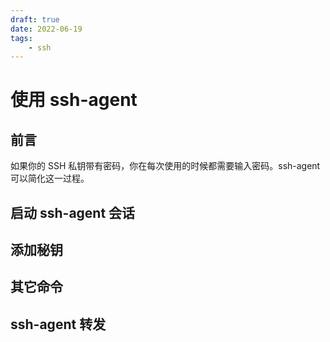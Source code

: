 ```yaml
---
draft: true
date: 2022-06-19
tags:
    - ssh
---
```


# 使用 ssh-agent

## 前言

如果你的 SSH 私钥带有密码，你在每次使用的时候都需要输入密码。ssh-agent 可以简化这一过程。

## 启动 ssh-agent 会话

## 添加秘钥

## 其它命令

## ssh-agent 转发
